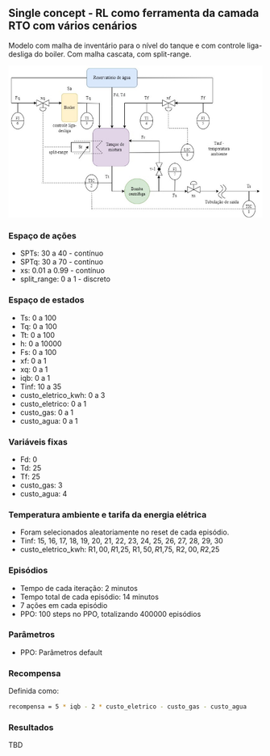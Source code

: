 ## Single concept - RL como ferramenta da camada RTO com vários cenários

Modelo com malha de inventário para o nível do tanque e com controle liga-desliga do boiler. Com malha cascata, com split-range.

![image](https://github.com/mpaulazamin/tcc-final-models/blob/single_concept_camada_rto_com_split_range_multiple_scenarios/imagens/chuveiro_controle_t4a.jpg)

### Espaço de ações

- SPTs: 30 a 40 - contínuo
- SPTq: 30 a 70 - contínuo
- xs: 0.01 a 0.99 - contínuo
- split_range: 0 a 1 - discreto

### Espaço de estados

- Ts: 0 a 100
- Tq: 0 a 100
- Tt: 0 a 100
- h: 0 a 10000
- Fs: 0 a 100
- xf: 0 a 1
- xq: 0 a 1
- iqb: 0 a 1
- Tinf: 10 a 35
- custo_eletrico_kwh: 0 a 3
- custo_eletrico: 0 a 1 
- custo_gas: 0 a 1 
- custo_agua: 0 a 1

### Variáveis fixas

- Fd: 0
- Td: 25
- Tf: 25
- custo_gas: 3
- custo_agua: 4

### Temperatura ambiente e tarifa da energia elétrica

- Foram selecionados aleatoriamente no reset de cada episódio.
- Tinf: 15, 16, 17, 18, 19, 20, 21, 22, 23, 24, 25, 26, 27, 28, 29, 30
- custo_eletrico_kwh: R$1,00, R$1,25, R$1,50, R$1,75, R$2,00, R$2,25

### Episódios

- Tempo de cada iteração: 2 minutos
- Tempo total de cada episódio: 14 minutos
- 7 ações em cada episódio
- PPO: 100 steps no PPO, totalizando 400000 episódios

### Parâmetros

- PPO: Parâmetros default 

### Recompensa

Definida como:

```bash
recompensa = 5 * iqb - 2 * custo_eletrico - custo_gas - custo_agua
```

### Resultados

TBD